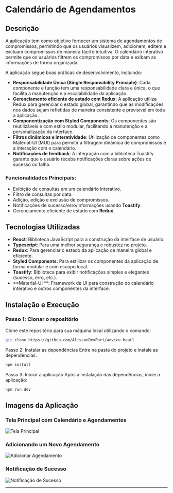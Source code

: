# **Calendário de Agendamentos**

## **Descrição**

A aplicação tem como objetivo fornecer um sistema de agendamentos de compromissos, permitindo que os usuários visualizem, adicionem, editem e excluam compromissos de maneira fácil e intuitiva. O calendário interativo permite que os usuários filtrem os compromissos por data e exibam as informações de forma organizada.

A aplicação segue boas práticas de desenvolvimento, incluindo:

- **Responsabilidade Única (Single Responsibility Principle)**: Cada componente e função tem uma responsabilidade clara e única, o que facilita a manutenção e a escalabilidade da aplicação.
- **Gerenciamento eficiente de estado com Redux**: A aplicação utiliza Redux para gerenciar o estado global, garantindo que as modificações nos dados sejam refletidas de maneira consistente e previsível em toda a aplicação.
- **Componentização com Styled Components**: Os componentes são reutilizáveis e com estilo modular, facilitando a manutenção e a personalização da interface.
- **Filtros dinâmicos e interatividade**: Utilização de componentes como Material-UI (MUI) para permitir a filtragem dinâmica de compromissos e a interação com o calendário.
- **Notificações de feedback**: A integração com a biblioteca Toastify garante que o usuário receba notificações claras sobre ações de sucesso ou falha.

### **Funcionalidades Principais:**
- Exibição de consultas em um calendário interativo.
- Filtro de consultas por data.
- Adição, edição e exclusão de compromissos.
- Notificações de sucesso/erro/informações usando **Toastify**.
- Gerenciamento eficiente de estado com **Redux**.

## **Tecnologias Utilizadas**

- **React**: Biblioteca JavaScript para a construção da interface de usuário.
- **Typescript**: Para uma melhor segurança e robustez no projeto.
- **Redux**: Para gerenciar o estado da aplicação de maneira global e eficiente.
- **Styled Components**: Para estilizar os componentes da aplicação de forma modular e com escopo local.
- **Toastify**: Biblioteca para exibir notificações simples e elegantes (sucesso, erro, etc.).
- **Material-UI **: Framework de UI para construção do calendário interativo e outros componentes da interface.

## **Instalação e Execução**

### **Passo 1: Clonar o repositório**
Clone este repositório para sua máquina local utilizando o comando:

```bash
git clone https://github.com/AlissonDevPort/advice-heatl
```
Passo 2: Instalar as dependências
Entre na pasta do projeto e instale as dependências:

```bash
npm install
```
Passo 3: Iniciar a aplicação
Após a instalação das dependências, inicie a aplicação:
```bash
npm run dev
```


## **Imagens da Aplicação**

### Tela Principal com Calendário e Agendamentos
![Tela Principal](assets/home.png)

### Adicionando um Novo Agendamento
![Adicionar Agendamento](assets/modal-view.png)

### Notificação de Sucesso
![Notificação de Sucesso](assets/redux-view.png)

---
